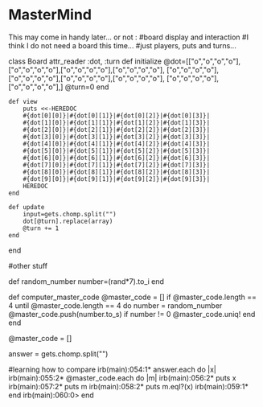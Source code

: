 # MasterMind

This may come in handy later... or not :
#board display and interaction
#I think I do not need a board this time...
#just players, puts and turns...

class Board 
    attr_reader :dot, :turn
    def initialize 
        @dot=[["o","o","o","o"],["o","o","o","o"],["o","o","o","o"],["o","o","o","o"],
        ["o","o","o","o"],["o","o","o","o"],["o","o","o","o"],["o","o","o","o"],
        ["o","o","o","o"],["o","o","o","o"],]
        @turn=0
    end

    def view
        puts <<-HEREDOC
        #{dot[0][0]}|#{dot[0][1]}|#{dot[0][2]}|#{dot[0][3]}|
        #{dot[1][0]}|#{dot[1][1]}|#{dot[1][2]}|#{dot[1][3]}|
        #{dot[2][0]}|#{dot[2][1]}|#{dot[2][2]}|#{dot[2][3]}|
        #{dot[3][0]}|#{dot[3][1]}|#{dot[3][2]}|#{dot[3][3]}|
        #{dot[4][0]}|#{dot[4][1]}|#{dot[4][2]}|#{dot[4][3]}|
        #{dot[5][0]}|#{dot[5][1]}|#{dot[5][2]}|#{dot[5][3]}|
        #{dot[6][0]}|#{dot[6][1]}|#{dot[6][2]}|#{dot[6][3]}|
        #{dot[7][0]}|#{dot[7][1]}|#{dot[7][2]}|#{dot[7][3]}|
        #{dot[8][0]}|#{dot[8][1]}|#{dot[8][2]}|#{dot[8][3]}|
        #{dot[9][0]}|#{dot[9][1]}|#{dot[9][2]}|#{dot[9][3]}|
        HEREDOC
    end

    def update
        input=gets.chomp.split("")
        dot[@turn].replace(array)
        @turn += 1
    end
end


#other stuff

def random_number
    number=(rand*7).to_i
end

def computer_master_code
    @master_code = [] if @master_code.length == 4
    until @master_code.length == 4 do
        number = random_number
        @master_code.push(number.to_s) if number != 0
        @master_code.uniq!
    end
end

@master_code = []

answer = gets.chomp.split("")



#learning how to compare
irb(main):054:1* answer.each do |x|
irb(main):055:2*   @master_code.each do |m|
irb(main):056:2*     puts x
irb(main):057:2*     puts m
irb(main):058:2*     puts  m.eql?(x)
irb(main):059:1*   end
irb(main):060:0> end
